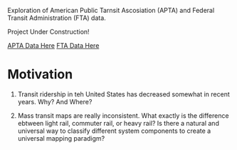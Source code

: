 Exploration of American Public Tarnsit Ascosiation (APTA) and Federal Transit Administration (FTA) data.

Project Under Construction!

[APTA Data Here](https://www.apta.com/resources/statistics/Pages/ridershipreport.aspx)
[FTA Data Here](https://www.transit.dot.gov/ntd/data-product/monthly-module-raw-data-release)

# Motivation

1) Transit ridership in teh United States has decreased somewhat in recent years. Why? And Where?

2) Mass transit maps are really inconsistent. What exactly is the difference ebtween light rail, commuter rail, or heavy rail? 
Is there a natural and universal way to classify different system components to create a universal mapping paradigm?
